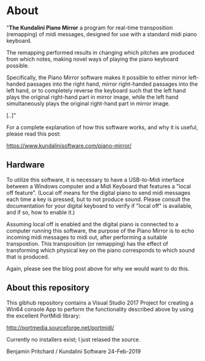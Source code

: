 # About

"**The Kundalini Piano Mirror** a program for real-time transposition (remapping) of midi messages, designed for use with a standard midi piano keyboard.

The remapping performed results in changing which pitches are produced from which notes, making novel ways of playing the piano keyboard possible.

Specifically, the Piano Mirror software makes it possible to either mirror left-handed passages into the right hand, mirror right-handed passages into the left hand, or to completely reverse the keyboard such that the left hand plays the original right-hand part in mirror image, while the left hand simultaneously plays the original right-hand part in mirror image.

[..]"

For a complete explanation of how this software works, and why it is useful, please read this post:

https://www.kundalinisoftware.com/piano-mirror/

## Hardware

To utilize this software, it is necessary to have a USB-to-Midi interface between a Windows computer and a Midi Keyboard that features a "local off feature". (Local off means for the digital piano to send midi messages each time a key is pressed, but to not produce sound. Please consult the documentation for your digital keyboard to verify if "local off" is available, and if so, how to enable it.)

Assuming local off is enabled and the digital piano is connected to a computer running this software, the purpose of the Piano Mirror is to echo incoming midi messages to midi out, after performing a suitable transpostion. This transposition (or remapping) has the effect of transforming which physical key on the piano corresponds to which sound that is produced. 

Again, please see the blog post above for why we would want to do this.

## About this repository

This gibhub repository contains a Visual Studio 2017 Project for creating a Win64 console App to perform the functionality described above by using the excellent PortMidi library:

http://portmedia.sourceforge.net/portmidi/

Currently no installers exist; I just relased the source. 

Benjamin Pritchard / Kundalini Software
24-Feb-2019
